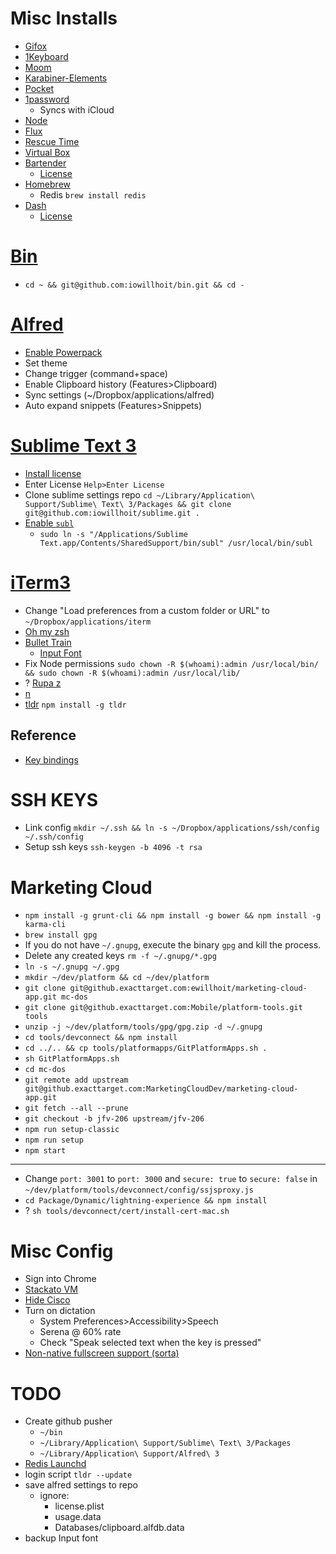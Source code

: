 # Misc Installs
- [Gifox](https://itunes.apple.com/us/app/gifox/id1082624744?mt=12)
- [1Keyboard](https://itunes.apple.com/us/app/1keyboard/id766939888?mt=12)
- [Moom](https://itunes.apple.com/us/app/moom/id419330170?mt=12)
- [Karabiner-Elements](https://github.com/tekezo/Karabiner-Elements)
- [Pocket](https://itunes.apple.com/us/app/pocket/id568494494?mt=12)
- [1password](https://itunes.apple.com/us/app/1password-password-manager/id443987910?mt=12)
    + Syncs with iCloud
- [Node](https://nodejs.org/en/)
- [Flux](https://justgetflux.com/)
- [Rescue Time](https://www.rescuetime.com)
- [Virtual Box](https://www.virtualbox.org/)
- [Bartender](https://www.macbartender.com/)
    + [License](https://mail.google.com/mail/u/1/#inbox/158badf517ca1365)
- [Homebrew](http://brew.sh/)
    - Redis `brew install redis`
- [Dash](https://kapeli.com/dash)
    + [License](https://mail.google.com/mail/u/0/#inbox/15b02250ecd27699)

# [Bin](https://github.com/iowillhoit/bin)
- `cd ~ && git@github.com:iowillhoit/bin.git && cd -`

# [Alfred](https://www.alfredapp.com/)
- [Enable Powerpack](https://mail.google.com/mail/u/1/#search/alfred/155282ff4b7a1391)
- Set theme
- Change trigger (command+space)
- Enable Clipboard history (Features>Clipboard)
- Sync settings (~/Dropbox/applications/alfred)
- Auto expand snippets (Features>Snippets)

# [Sublime Text 3](https://www.sublimetext.com/3)
- [Install license](https://mail.google.com/mail/u/0/#search/sublime+text/1553150d428618aa)
- Enter License `Help>Enter License`
- Clone sublime settings repo
`cd ~/Library/Application\ Support/Sublime\ Text\ 3/Packages && git clone git@github.com:iowillhoit/sublime.git .`
- [Enable `subl`](http://olivierlacan.com/posts/launch-sublime-text-3-from-the-command-line/)
    + `sudo ln -s "/Applications/Sublime Text.app/Contents/SharedSupport/bin/subl" /usr/local/bin/subl`

# [iTerm3](https://www.iterm2.com/version3.html)
- Change "Load preferences from a custom folder or URL" to `~/Dropbox/applications/iterm`
- [Oh my zsh](https://github.com/robbyrussell/oh-my-zsh)
- [Bullet Train](https://github.com/caiogondim/bullet-train-oh-my-zsh-theme)
    + [Input Font](http://input.fontbureau.com/preview/?size=14&language=javascript&theme=solarized-dark&family=InputMono&width=400&weight=400&line-height=1.2&a=0&g=0&i=serifs_round&l=serifs_round&zero=0&asterisk=0&braces=straight&preset=default&customize=please)
- Fix Node permissions `sudo chown -R $(whoami):admin /usr/local/bin/ && sudo chown -R $(whoami):admin /usr/local/lib/`
- ? [Rupa z](https://github.com/rupa/z)
- [n](https://github.com/tj/n)
- [tldr](https://github.com/tldr-pages/tldr) `npm install -g tldr`

## Reference
- [Key bindings](https://gist.github.com/iowillhoit/9298628129039d5e0038)

# SSH KEYS
- Link config `mkdir ~/.ssh && ln -s ~/Dropbox/applications/ssh/config ~/.ssh/config`
- Setup ssh keys `ssh-keygen -b 4096 -t rsa`

# Marketing Cloud
- `npm install -g grunt-cli && npm install -g bower && npm install -g karma-cli`
- `brew install gpg`
- If you do not have `~/.gnupg`, execute the binary `gpg` and kill the process.
- Delete any created keys `rm -f ~/.gnupg/*.gpg`
- `ln -s ~/.gnupg ~/.gpg`
- `mkdir ~/dev/platform && cd ~/dev/platform`
- `git clone git@github.exacttarget.com:ewillhoit/marketing-cloud-app.git mc-dos`
- `git clone git@github.exacttarget.com:Mobile/platform-tools.git tools`
- `unzip -j ~/dev/platform/tools/gpg/gpg.zip -d ~/.gnupg`
- `cd tools/devconnect && npm install`
- `cd ../.. && cp tools/platformapps/GitPlatformApps.sh .`
- `sh GitPlatformApps.sh`
- `cd mc-dos`
- `git remote add upstream git@github.exacttarget.com:MarketingCloudDev/marketing-cloud-app.git`
- `git fetch --all --prune`
- `git checkout -b jfv-206 upstream/jfv-206`
- `npm run setup-classic`
- `npm run setup`
- `npm start`

---
- Change `port: 3001` to `port: 3000` and `secure: true` to `secure: false` in `~/dev/platform/tools/devconnect/config/ssjsproxy.js`
- `cd Package/Dynamic/lightning-experience && npm install`
- ? `sh tools/devconnect/cert/install-cert-mac.sh`

# Misc Config
- Sign into Chrome
- [Stackato VM](http://downloads.stackato.com/vm/v3.4.2/)
- [Hide Cisco](https://www.cnet.com/news/prevent-an-applications-dock-icons-from-showing-in-os-x/)
- Turn on dictation
    - System Preferences>Accessibility>Speech
    - Serena @ 60% rate
    - Check "Speak selected text when the key is pressed"
- [Non-native fullscreen support (sorta)](https://apple.stackexchange.com/a/146951)

# TODO
- Create github pusher
    + `~/bin`
    + `~/Library/Application\ Support/Sublime\ Text\ 3/Packages`
    + `~/Library/Application\ Support/Alfred\ 3`
- [Redis Launchd](http://naleid.com/blog/2011/03/05/running-redis-as-a-user-daemon-on-osx-with-launchd)
- login script `tldr --update`
- save alfred settings to repo
    + ignore:
        * license.plist
        * usage.data
        * Databases/clipboard.alfdb.data
- backup Input font

